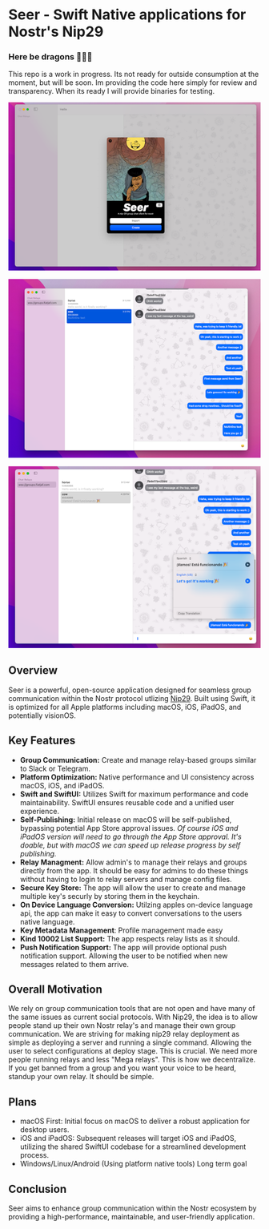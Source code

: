 # Seer - Swift Native applications for Nostr's Nip29

### Here be dragons 🚨🚨🚨
This repo is a work in progress. Its not ready for outside consumption at the moment, but will be soon. Im providing the code here simply for review and transparency. When its ready I will provide binaries for testing.

![Image1](Screenshots/screen.png)

![Image2](Screenshots/screen1.png)

![Image3](Screenshots/screen2.png)

## Overview
Seer is a powerful, open-source application designed for seamless group communication within the Nostr protocol utlizing [Nip29](https://github.com/nostr-protocol/nips/blob/master/29.md). Built using Swift, it is optimized for all Apple platforms including macOS, iOS, iPadOS, and potentially visionOS.

## Key Features
- **Group Communication:** Create and manage relay-based groups similar to Slack or Telegram.
- **Platform Optimization:** Native performance and UI consistency across macOS, iOS, and iPadOS.
- **Swift and SwiftUI:** Utilizes Swift for maximum performance and code maintainability. SwiftUI ensures reusable code and a unified user experience.
- **Self-Publishing:** Initial release on macOS will be self-published, bypassing potential App Store approval issues. *Of course iOS and iPadOS version will need to go through the App Store approval. It's doable, but with macOS we can speed up release progress by self publishing.*
- **Relay Managment:** Allow admin's to manage their relays and groups directly from the app. It should be easy for admins to do these things without having to login to relay servers and manage config files.
- **Secure Key Store:** The app will allow the user to create and manage multiple key's securly by storing them in the keychain.
- **On Device Language Conversion:** Utilzing apples on-device language api, the app can make it easy to convert conversations to the users native language.
- **Key Metadata Management**: Profile management made easy
- **Kind 10002 List Support:** The app respects relay lists as it should.
- **Push Notification Support:** The app will provide optional push notification support. Allowing the user to be notified when new messages related to them arrive.

## Overall Motivation
We rely on group communication tools that are not open and have many of the same issues as current social protocols. With Nip29, the idea is to allow people stand up their own Nostr relay's and manage their own group communication. We are striving for making nip29 relay deployment as simple as deploying a server and running a single command. Allowing the user to select configurations at deploy stage. This is crucial. We need more people running relays and less "Mega relays". This is how we decentralize. If you get banned from a group and you want your voice to be heard, standup your own relay. It should be simple.

## Plans
- macOS First: Initial focus on macOS to deliver a robust application for desktop users.
- iOS and iPadOS: Subsequent releases will target iOS and iPadOS, utilizing the shared SwiftUI codebase for a streamlined development process.
- Windows/Linux/Android (Using platform native tools) Long term goal


## Conclusion
Seer aims to enhance group communication within the Nostr ecosystem by providing a high-performance, maintainable, and user-friendly application.

